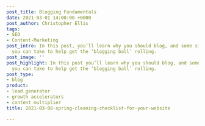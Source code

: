 ```yaml
---
post_title: Blogging Fundamentals
date: 2021-03-01 14:00:00 +0000
post_author: Christopher Ellis
tags:
- SEO
- Content-Marketing
post_intro: In this post, you’ll learn why you should blog, and some simple steps
  you can take to help get the ‘blogging ball’ rolling.
post_image: ''
post_highlight: In this post you’ll learn why you should blog, and some simple steps
  you can take to help get the ‘blogging ball’ rolling.
post_type:
- blog
product:
- lead generator
- growth accelerators
- content multiplier
title: 2021-03-08-spring-cleaning-checklist-for-your-website

---
```

